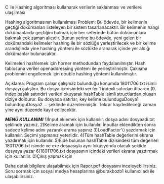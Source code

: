C ile Hashing algoritması kullanarak verilerin saklanması ve verilere ulaşılması

Hashing algoritmasının kullanılması
Problem: Bu ödevde, bir kelimenin geçtiği dokümanları listeleyen bir sistem tasarlanacaktır. Bir
kelimenin hangi dokümanlarda geçtiğini bulmak için her seferinde bütün dokümanlara bakmak çok
zaman alıcıdır. Bunun yerine bu ödevde, yeni gelen bir dokümandaki kelimeler hashing ile bir sözlüğe
yerleştirilecek ve bir kelime arandığında yine hashing yöntemi ile sözlükte aranarak içinde yer aldığı
dokümanlar bulunacaktır. 


Kelimeleri hashlemek için horner methodundan faydalanılmıştır. Hash tablosuna veriler openaddressing yöntemi ile yerleştirilmiştir.
Çakışma problemini engellemek için double hashing yöntemi kullanılmıştır.


Açıklama:
Program çalışır çalışmaz bulunduğu konumda 18011706.txt isimli dosyayı çalıştırır. Bu dosya içerisindeki veriler
1 indexli satırdan itibaren (0. index başlık satırıdır) verileri okuyarak hashTable isimli structlardan oluşan diziye doldurur.
Bu dosyada satırlar;
	key kelime bulunduguDosya1 bulunduguDosya2 ...
şeklinde düzenlenmiştir. Tekrar kaydedileceği zaman yine aynı düzende kayıt edilecektir.


***MENÜ KULLANIMI***
	1)İnput eklemek için kullanılır. dosya adını dosyaadi.txt şeklinde yazınız.
	2)Kelime aramak için kullanılır. İnputlar eklendikten sonra sadece kelime adını yazarak arama yapınız
	3)LoadFactor'ü yazdırmak için kullanılır. Seçimi yapmanız yeterlidir.
	4)Tüm hashTable değerlerini ekrana yazdırmak için kullanılır.
	5)Elde bulunan hashTable dizisindeki tüm değerleri 18011706.txt isimde ve exe dosyasıyla aynı lokasyonda olacak şekilde dosyaya yazar
	6)18011706.txt dosyasının içindeki verileri ekrana yazdırmak için kullanılır.
	0)Çıkış yapmak için

Daha detalı bilgilere ulaşabilmek için Rapor.pdf dosyasını inceleyebilirsiniz.
Soru sormak için sosyal medya hesaplarıma @burakbozb1 kullanıcı adı ile ulaşabilirsiniz.
